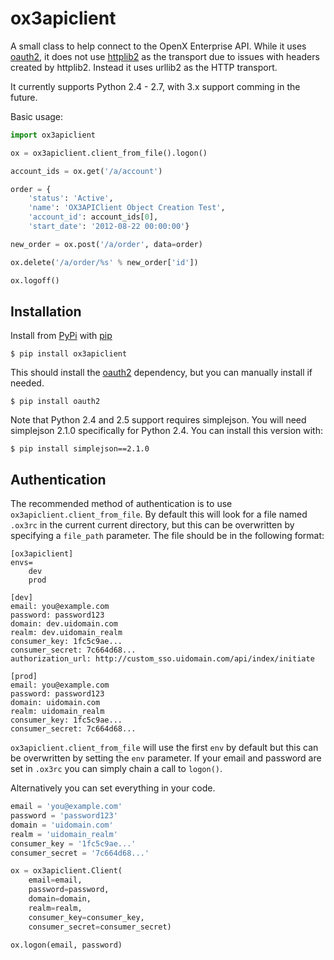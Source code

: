 # ox3apiclient

A small class to help connect to the OpenX Enterprise API. While it uses [oauth2](https://github.com/simplegeo/python-oauth2),
it does not use [httplib2](http://code.google.com/p/httplib2/) as the transport due to issues with headers created by
httplib2. Instead it uses urllib2 as the HTTP transport.

It currently supports Python 2.4 - 2.7, with 3.x support comming in the future.

Basic usage:

````python
import ox3apiclient

ox = ox3apiclient.client_from_file().logon()

account_ids = ox.get('/a/account')

order = {
    'status': 'Active',
    'name': 'OX3APIClient Object Creation Test',
    'account_id': account_ids[0],
    'start_date': '2012-08-22 00:00:00'}

new_order = ox.post('/a/order', data=order)

ox.delete('/a/order/%s' % new_order['id'])

ox.logoff()
````


## Installation

Install from [PyPi](http://pypi.python.org/pypi) with [pip](http://www.pip-installer.org/en/latest/index.html)

````
$ pip install ox3apiclient
````
This should install the [oauth2](https://github.com/simplegeo/python-oauth2) dependency, but you can manually install if needed.
````
$ pip install oauth2
````

Note that Python 2.4 and 2.5 support requires simplejson. You will need
simplejson 2.1.0 specifically for Python 2.4. You can install this version with:
````
$ pip install simplejson==2.1.0
````


## Authentication

The recommended method of authentication is to use `ox3apiclient.client_from_file`.
By default this will look for a file named `.ox3rc` in the current current
directory, but this can be overwritten by specifying a `file_path` parameter. The
file should be in the following format:

````
[ox3apiclient]
envs=
    dev
    prod

[dev]
email: you@example.com
password: password123
domain: dev.uidomain.com
realm: dev.uidomain_realm
consumer_key: 1fc5c9ae...
consumer_secret: 7c664d68...
authorization_url: http://custom_sso.uidomain.com/api/index/initiate

[prod]
email: you@example.com
password: password123
domain: uidomain.com
realm: uidomain_realm
consumer_key: 1fc5c9ae...
consumer_secret: 7c664d68...
````

`ox3apiclient.client_from_file` will use the first `env` by default but this can
be overwritten by setting the `env` parameter. If your email and password are set
in `.ox3rc` you can simply chain a call to `logon()`.

Alternatively you can set everything in your code.
````python
email = 'you@example.com'
password = 'password123'
domain = 'uidomain.com'
realm = 'uidomain_realm'
consumer_key = '1fc5c9ae...'
consumer_secret = '7c664d68...'

ox = ox3apiclient.Client(
    email=email,
    password=password,
    domain=domain,
    realm=realm,
    consumer_key=consumer_key,
    consumer_secret=consumer_secret)

ox.logon(email, password)
````

